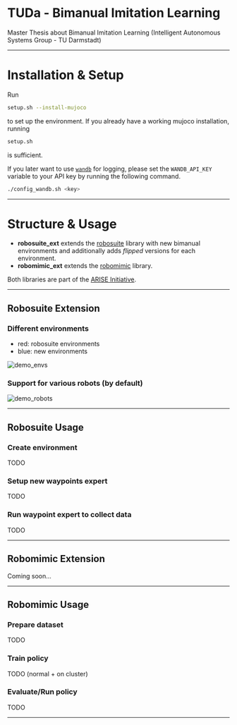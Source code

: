 # TUDa - Bimanual Imitation Learning
Master Thesis about Bimanual Imitation Learning (Intelligent Autonomous Systems Group - TU Darmstadt)

-----

# Installation & Setup
Run
```bash
setup.sh --install-mujoco
```
to set up the environment. If you already have a working mujoco installation, running
```bash
setup.sh
```
is sufficient.

If you later want to use [`wandb`](https://wandb.ai/site/) for logging, please set the `WANDB_API_KEY` variable
to your API key by running the following command.
```bash
./config_wandb.sh <key>
```

-----

# Structure & Usage
- **robosuite_ext** extends the [robosuite](https://robosuite.ai/) library with new bimanual environments and
additionally adds *flipped* versions for each environment.
- **robomimic_ext** extends the [robomimic](https://robomimic.github.io/) library.

Both libraries are part of the [ARISE Initiative](https://github.com/ARISE-Initiative).

---- 

## Robosuite Extension
### Different environments
- red: robosuite environments
- blue: new environments

![demo_envs](https://github.com/user-attachments/assets/54137f13-fce7-411b-a208-fe3fcc22db53)

### Support for various robots (by default)

![demo_robots](https://github.com/user-attachments/assets/db3df7d7-c4d5-4a82-9d10-4bcfa8994f03)

-----


## Robosuite Usage
### Create environment
TODO
### Setup new waypoints expert
TODO
### Run waypoint expert to collect data
TODO

-----

## Robomimic Extension
Coming soon...

---

## Robomimic Usage
### Prepare dataset
TODO
### Train policy
TODO (normal + on cluster)
### Evaluate/Run policy
TODO

-----





